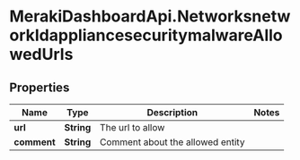 # MerakiDashboardApi.NetworksnetworkIdappliancesecuritymalwareAllowedUrls

## Properties
Name | Type | Description | Notes
------------ | ------------- | ------------- | -------------
**url** | **String** | The url to allow | 
**comment** | **String** | Comment about the allowed entity | 


